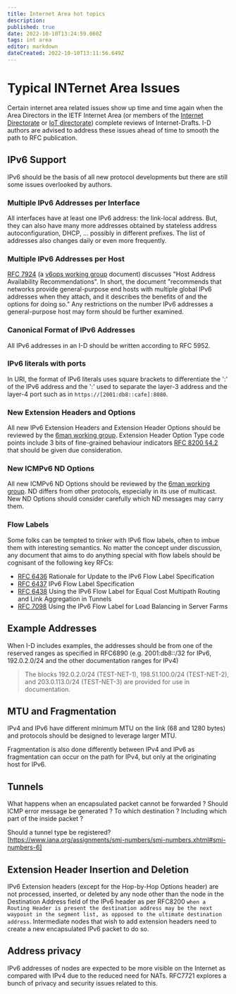 ```yaml
---
title: Internet Area hot topics
description: 
published: true
date: 2022-10-10T13:24:59.060Z
tags: int area
editor: markdown
dateCreated: 2022-10-10T13:11:56.649Z
---
```


# Typical INTernet Area Issues

Certain internet area related issues show up time and time again when the Area Directors in the IETF Internet Area (or members of the [Internet Directorate](https://datatracker.ietf.org/group/intdir/about/) or [IoT directorate](https://datatracker.ietf.org/group/iotdir/about/)) complete reviews of Internet-Drafts. I-D authors are advised to address these issues ahead of time to smooth the path to RFC publication. 

## IPv6 Support

IPv6 should be the basis of all new protocol developments but there are still some issues overlooked by authors.

### Multiple IPv6 Addresses per Interface

All interfaces have at least one IPv6 address: the link-local address. But, they can also have many more addresses obtained by stateless address autoconfiguration, DHCP, ... possibly in different prefixes. The list of addresses also changes daily or even more frequently.

### Multiple IPv6 Addresses per Host

[RFC 7924](https://www.rfc-editor.org/rfc/rfc7934.html) (a [v6ops working group](https://datatracker.ietf.org/wg/v6ops/about/) document) discusses "Host Address Availability Recommendations".  In short, the document "recommends that networks provide general-purpose end hosts with multiple global IPv6 addresses when they attach, and it describes the benefits of and the options for doing so."  Any restrictions on the number IPv6 addresses a general-purpose host may form should be further examined.

### Canonical Format of IPv6 Addresses

All IPv6 addresses in an I-D should be written according to RFC 5952.

### IPv6 literals with ports

In URI, the format of IPv6 literals uses square brackets to differentiate the ':' of the IPv6 address and the ':' used to separate the layer-3 address and the layer-4 port such as in `https://[2001:db8::cafe]:8080`.

### New Extension Headers and Options

All new IPv6 Extension Headers and Extension Header Options should be reviewed by the [6man working group](https://datatracker.ietf.org/wg/6man/about/).  Extension Header Option Type code points include 3 bits of fine-grained behaviour indicators [RFC 8200 §4.2](https://www.rfc-editor.org/rfc/rfc8200.html#section-4.2) that should be given due consideration.

### New ICMPv6 ND Options

All new ICMPv6 ND Options should be reviewed by the [6man working group](https://datatracker.ietf.org/wg/6man/about/).  ND differs from other protocols, especially in its use of multicast.  New ND Options should consider carefully which ND messages may carry them.

### Flow Labels

Some folks can be tempted to tinker with IPv6 flow labels, often to imbue them with interesting semantics.  No matter the concept under discussion, any document that aims to do anything special with flow labels should be cognisant of the following key RFCs:

  * [RFC 6436](https://www.rfc-editor.org/rfc/rfc6436.html) Rationale for Update to the IPv6 Flow Label Specification
  * [RFC 6437](https://www.rfc-editor.org/rfc/rfc6437.html) IPv6 Flow Label Specification
  * [RFC 6438](https://www.rfc-editor.org/rfc/rfc6438.html) Using the IPv6 Flow Label for Equal Cost Multipath Routing and Link Aggregation in Tunnels
  * [RFC 7098](https://www.rfc-editor.org/rfc/rfc7098.html) Using the IPv6 Flow Label for Load Balancing in Server Farms

## Example Addresses

When I-D includes examples, the addresses should be from one of the reserved ranges as specified in RFC6890 (e.g. 2001:db8::/32 for IPv6, 192.0.2.0/24 and the other documentation ranges for IPv4)

> The blocks 192.0.2.0/24 (TEST-NET-1), 198.51.100.0/24 (TEST-NET-2),
> and 203.0.113.0/24 (TEST-NET-3) are provided for use in
> documentation.

## MTU and Fragmentation

IPv4 and IPv6 have different minimum MTU on the link (68 and 1280 bytes) and protocols should be designed to leverage larger MTU.

Fragmentation is also done differently between IPv4 and IPv6 as fragmentation can occur on the path for IPv4, but only at the originating host for IPv6.

## Tunnels

What happens when an encapsulated packet cannot be forwarded ? Should ICMP error message be generated ? To which destination ? Including which part of the inside packet ?

Should a tunnel type be registered? [https://www.iana.org/assignments/smi-numbers/smi-numbers.xhtml#smi-numbers-6]

## Extension Header Insertion and Deletion

IPv6 Extension headers (except for the Hop-by-Hop Options header) are not processed, inserted, or deleted by any node other than the node in the Destination Address field of the IPv6 header as per RFC8200 `when a Routing Header is present the destination address may be the next waypoint in the segment list, as opposed to the ultimate destination address`. Intermediate nodes that wish to add extension headers need to create a new encapsulated IPv6 packet to do so.

## Address privacy

IPv6 addresses of nodes are expected to be more visible on the Internet as compared with IPv4 due to the reduced need for NATs. RFC7721 explores a bunch of privacy and security issues related to this.